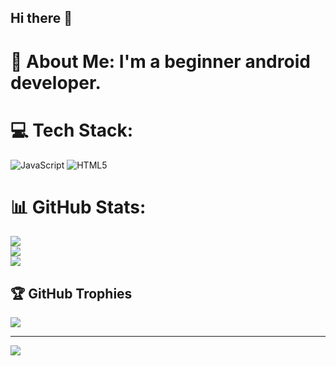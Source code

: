 ## Hi there 👋

<!--
**lunik1980-code** is a ✨ _special_ ✨ repository because its `README.md` (this file) appears on your GitHub profile.

Here are some ideas to get you started:

- 🔭 I’m currently working on 
- 🌱 I’m currently learning Java and C
-->
# 💫 About Me: I'm a beginner android developer.


# 💻 Tech Stack:
![JavaScript](https://img.shields.io/badge/javascript-%23323330.svg?style=for-the-badge&logo=javascript&logoColor=%23F7DF1E) ![HTML5](https://img.shields.io/badge/html5-%23E34F26.svg?style=for-the-badge&logo=html5&logoColor=white)
# 📊 GitHub Stats:
![](https://github-readme-stats.vercel.app/api?username=lunik1980-code&theme=dark&hide_border=false&include_all_commits=false&count_private=false)<br/>
![](https://github-readme-streak-stats.herokuapp.com/?user=lunik1980-code&theme=dark&hide_border=false)<br/>
![](https://github-readme-stats.vercel.app/api/top-langs/?username=lunik1980-code&theme=dark&hide_border=false&include_all_commits=false&count_private=false&layout=compact)

## 🏆 GitHub Trophies
![](https://github-profile-trophy.vercel.app/?username=lunik1980-code&theme=dark&no-frame=false&no-bg=true&margin-w=4)

---
[![](https://visitcount.itsvg.in/api?id=lunik1980-code&icon=0&color=12)](https://visitcount.itsvg.in)
